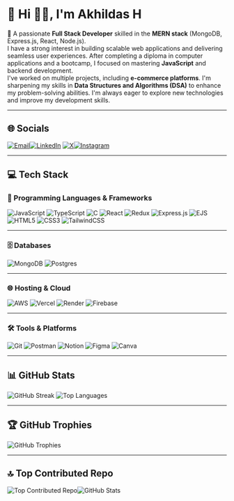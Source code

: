   # 💫 Hi 👋🏻, I'm Akhildas H
👋 A passionate **Full Stack Developer** skilled in the **MERN stack** (MongoDB, Express.js, React, Node.js).  
I have a strong interest in building scalable web applications and delivering seamless user experiences. After completing a diploma in computer applications and a bootcamp, I focused on mastering **JavaScript** and backend development.  
I've worked on multiple projects, including **e-commerce platforms**. I'm sharpening my skills in **Data Structures and Algorithms (DSA)** to enhance my problem-solving abilities. I'm always eager to explore new technologies and improve my development skills.

---

## 🌐 Socials


[![Email](https://img.shields.io/badge/Email-D14836?logo=gmail&logoColor=white)](mailto:akhildas675@gmail.com)[![LinkedIn](https://img.shields.io/badge/LinkedIn-%230077B5.svg?logo=linkedin&logoColor=white)](https://linkedin.com/in/akhildas675) [![X](https://img.shields.io/badge/X-black.svg?logo=X&logoColor=white)](https://x.com/akhildas675)[![Instagram](https://img.shields.io/badge/Instagram-%23E4405F.svg?logo=Instagram&logoColor=white)](https://instagram.com/akhildas_675) 


---

## 💻 Tech Stack
### 🚀 Programming Languages & Frameworks
![JavaScript](https://img.shields.io/badge/javascript-%23000000.svg?style=for-the-badge&logo=javascript&logoColor=%23F7DF1E) ![TypeScript](https://img.shields.io/badge/typescript-%23000000.svg?style=for-the-badge&logo=typescript&logoColor=white) ![C](https://img.shields.io/badge/c-%23000000.svg?style=for-the-badge&logo=c&logoColor=white)  ![React](https://img.shields.io/badge/react-%23000000.svg?style=for-the-badge&logo=react&logoColor=%2361DAFB) ![Redux](https://img.shields.io/badge/redux-%23000000.svg?style=for-the-badge&logo=redux&logoColor=white)  ![Express.js](https://img.shields.io/badge/express.js-%23000000.svg?style=for-the-badge&logo=express&logoColor=%2361DAFB) ![EJS](https://img.shields.io/badge/ejs-%23000000.svg?style=for-the-badge&logo=ejs&logoColor=black)  ![HTML5](https://img.shields.io/badge/html5-%23000000.svg?style=for-the-badge&logo=html5&logoColor=white) ![CSS3](https://img.shields.io/badge/css3-%23000000.svg?style=for-the-badge&logo=css3&logoColor=white)  ![TailwindCSS](https://img.shields.io/badge/tailwindcss-%23000000.svg?style=for-the-badge&logo=tailwind-css&logoColor=white)

---

### 🗄️ Databases
![MongoDB](https://img.shields.io/badge/MongoDB-%23000000.svg?style=for-the-badge&logo=mongodb&logoColor=white) ![Postgres](https://img.shields.io/badge/postgres-%23000000.svg?style=for-the-badge&logo=postgresql&logoColor=white)

---

### 🌐 Hosting & Cloud
![AWS](https://img.shields.io/badge/AWS-%23000000.svg?style=for-the-badge&logo=amazon-aws&logoColor=white) ![Vercel](https://img.shields.io/badge/vercel-%23000000.svg?style=for-the-badge&logo=vercel&logoColor=white) ![Render](https://img.shields.io/badge/Render-%23000000.svg?style=for-the-badge&logo=render&logoColor=white) ![Firebase](https://img.shields.io/badge/firebase-%23000000.svg?style=for-the-badge&logo=firebase)

---

### 🛠️ Tools & Platforms
![Git](https://img.shields.io/badge/git-%23000000.svg?style=for-the-badge&logo=git&logoColor=white) ![Postman](https://img.shields.io/badge/Postman-%23000000?style=for-the-badge&logo=postman&logoColor=white) ![Notion](https://img.shields.io/badge/Notion-%23000000.svg?style=for-the-badge&logo=notion&logoColor=white)  ![Figma](https://img.shields.io/badge/figma-%23000000.svg?style=for-the-badge&logo=figma&logoColor=white) ![Canva](https://img.shields.io/badge/Canva-%23000000.svg?style=for-the-badge&logo=Canva&logoColor=white)

---

## 📊 GitHub Stats
![GitHub Streak](https://nirzak-streak-stats.vercel.app/?user=akhildas675&theme=transparent&hide_border=true)  ![Top Languages](https://github-readme-stats.vercel.app/api/top-langs/?username=akhildas675&theme=transparent&hide_border=true&layout=compact)

---

## 🏆 GitHub Trophies
![GitHub Trophies](https://github-profile-trophy.vercel.app/?username=akhildas675&theme=radical&no-frame=true&no-bg=true&margin-w=4)

---

## 🔝 Top Contributed Repo
![Top Contributed Repo](https://github-contributor-stats.vercel.app/api?username=akhildas675&limit=5&theme=transparent&combine_all_yearly_contributions=true)![GitHub Stats](https://github-readme-stats.vercel.app/api?username=akhildas675&theme=transparent&hide_border=true)


